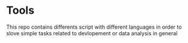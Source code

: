 # Tools

This repo contains differents script with different languages in order to slove simple tasks
related to devlopement or data analysis in general
